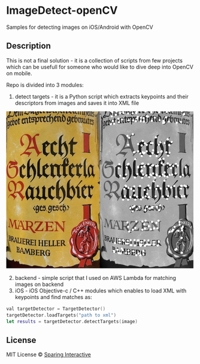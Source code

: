 # ImageDetect-openCV
Samples for detecting images on iOS/Android with OpenCV


## Description

This is not a final solution - it is a collection of scripts from few projects which can be usefull for someone who would like to dive deep into OpenCV on mobile.

Repo is divided into 3 modules:
1. detect targets - it is a Python script which extracts keypoints and their descriptors from images and saves it into XML file 

![Image](image_features.png)

2. backend - simple script that I used on AWS Lambda for matching images on backend
3. iOS - iOS Objective-c / C++ modules which enables to load XML with keypoints and find matches as:
``` swift
val targetDetector = TargetDetector()
targetDetector.loadTargets("path to xml")
let results = targetDetector.detectTargets(image)
```

## License
MIT License © [Sparing Interactive](https://github.com/SparingSoftware)
